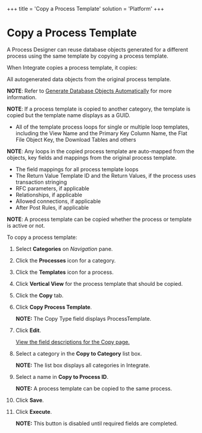 +++
title = 'Copy a Process Template'
solution = 'Platform'
+++

# Copy a Process Template

A Process Designer can reuse database objects generated for a different
process using the same template by copying a process template.

When Integrate copies a process template, it copies:

All autogenerated data objects from the original process template.

<span style="font-weight: bold;">NOTE</span>: Refer to [Generate
Database Objects
Automatically](Generate_Database_Objects_Automatically) for more
information.

<span style="font-weight: bold;">NOTE</span>: If a process template is
copied to another category, the template is copied but the template name
displays as a GUID.

  - All of the template process loops for single or multiple loop
    templates, including the View Name and the Primary Key Column Name,
    the Flat File Object Key, the Download Tables and others

<span style="font-weight: bold;">NOTE</span>: Any loops in the copied
process template are auto-mapped from the objects, key fields and
mappings from the original process template.

  - The field mappings for all process template loops
  - The Return Value Template ID and the Return Values, if the process
    uses transaction stringing
  - RFC parameters, if applicable
  - Relationships, if applicable
  - Allowed connections, if applicable
  - After Post Rules, if applicable

<span style="font-weight: bold;">NOTE</span>: A process template can be
copied whether the process or template is active or not.

To copy a process template:

1.  Select <span style="font-weight: bold;">Categories</span> on
    <span style="font-style: italic;">Navigation</span> pane.

2.  Click the <span style="font-weight: bold;">Processes</span> icon for
    a category.

3.  Click the <span style="font-weight: bold;">Templates</span> icon for
    a process.

4.  Click <span style="font-weight: bold;">Vertical View</span> for the
    process template that should be copied.

5.  Click the <span style="font-weight: bold;">Copy</span> tab.

6.  Click <span style="font-weight: bold;">Copy Process Template</span>.
    
    **NOTE:** The Copy Type field displays ProcessTemplate.

7.  Click <span style="font-weight: bold;">Edit</span>.
    
    [View the field descriptions for the Copy
    page.](../Page_Desc/Copy)

8.  Select a category in the <span style="font-weight: bold;">Copy to
    Category</span> list box.
    
    **NOTE:** The list box displays all categories in Integrate.

9.  Select a name in <span style="font-weight: bold;">Copy to Process
    ID</span>.
    
    **NOTE:** A process template can be copied to the same process.

10. Click <span style="font-weight: bold;">Save</span>.

11. Click <span style="font-weight: bold;">Execute</span>.
    
    **NOTE:** This button is disabled until required fields are
    completed.
